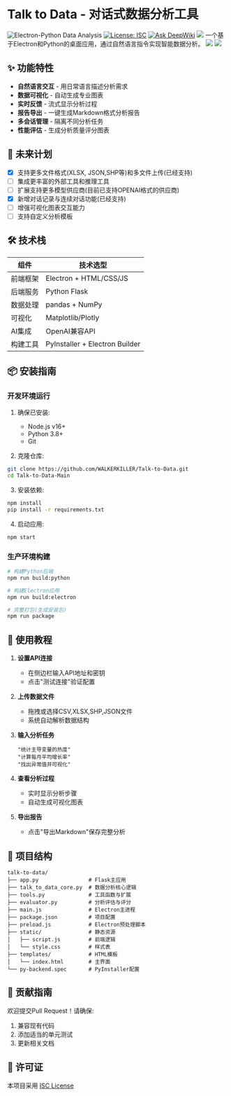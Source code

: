 # Talk to Data - 对话式数据分析工具

![Electron-Python Data Analysis](https://img.shields.io/badge/Electron-Python-blue)
[![License: ISC](https://img.shields.io/badge/License-ISC-blue.svg)](LICENSE)
[![Ask DeepWiki](https://deepwiki.com/badge.svg)](https://deepwiki.com/WALKERKILLER/Talk-to-Data)
![](https://dl.img.timecdn.cn/2025/07/01/icon.jpg!h.webp)
一个基于Electron和Python的桌面应用，通过自然语言指令实现智能数据分析。
![](https://dl3.img.timecdn.cn/2025/06/29/PREVIEW.png)
![](https://dl.img.timecdn.cn/2025/06/29/EXAMPLE.png)
## ✨ 功能特性

- **自然语言交互** - 用日常语言描述分析需求
- **数据可视化** - 自动生成专业图表
- **实时反馈** - 流式显示分析过程
- **报告导出** - 一键生成Markdown格式分析报告
- **多会话管理** - 隔离不同分析任务
- **性能评估** - 生成分析质量评分图表

## 🚧 未来计划

- [x] 支持更多文件格式(XLSX, JSON,SHP等)和多文件上传(已经支持)
- [ ] 集成更丰富的外部工具和推理工具
- [ ] 扩展支持更多模型供应商(目前已支持OPENAI格式的供应商)
- [x] 新增对话记录与连续对话功能(已经支持)
- [ ] 增强可视化图表交互能力
- [ ] 支持自定义分析模板

## 🛠 技术栈

| 组件        | 技术选型                  |
|-------------|--------------------------|
| 前端框架    | Electron + HTML/CSS/JS   |
| 后端服务    | Python Flask             |
| 数据处理    | pandas + NumPy           |
| 可视化      | Matplotlib/Plotly        |
| AI集成      | OpenAI兼容API            |
| 构建工具    | PyInstaller + Electron Builder |

## 📦 安装指南

### 开发环境运行

1. 确保已安装:
   - Node.js v16+
   - Python 3.8+
   - Git

2. 克隆仓库:
```bash
git clone https://github.com/WALKERKILLER/Talk-to-Data.git
cd Talk-to-Data-Main
```

3. 安装依赖:
```bash
npm install
pip install -r requirements.txt
```

4. 启动应用:
```bash
npm start
```

### 生产环境构建

```bash
# 构建Python后端
npm run build:python

# 构建Electron应用
npm run build:electron

# 完整打包(生成安装包)
npm run package
```

## 🚀 使用教程

1. **设置API连接**
   - 在侧边栏输入API地址和密钥
   - 点击"测试连接"验证配置

2. **上传数据文件**
   - 拖拽或选择CSV,XLSX,SHP,JSON文件
   - 系统自动解析数据结构

3. **输入分析任务**
   ```示例
   "统计主导变量的热度"
   "计算每月平均增长率"
   "找出异常值并可视化"
   ```

4. **查看分析过程**
   - 实时显示分析步骤
   - 自动生成可视化图表

5. **导出报告**
   - 点击"导出Markdown"保存完整分析

## 📂 项目结构

```
talk-to-data/
├── app.py                # Flask主应用
├── talk_to_data_core.py  # 数据分析核心逻辑
├── tools.py              # 工具函数与扩展
├── evaluator.py          # 分析评估与评分
├── main.js               # Electron主进程
├── package.json          # 项目配置
├── preload.js            # Electron预处理脚本
├── static/               # 静态资源
│   ├── script.js         # 前端逻辑
│   └── style.css         # 样式表
├── templates/            # HTML模板
│   └── index.html        # 主界面
└── py-backend.spec       # PyInstaller配置
```

## 🤝 贡献指南

欢迎提交Pull Request！请确保:

1. 兼容现有代码
2. 添加适当的单元测试
3. 更新相关文档

## 📄 许可证

本项目采用 [ISC License](LICENSE)
